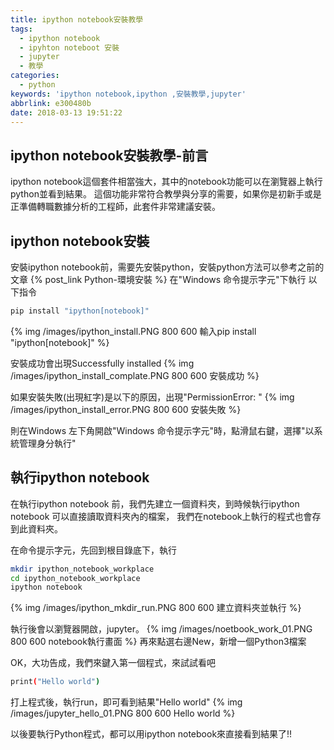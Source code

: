 ```yaml
---
title: ipython notebook安裝教學
tags:
  - ipython notebook
  - ipyhton noteboot 安裝
  - jupyter
  - 教學
categories:
  - python
keywords: 'ipython notebook,ipython ,安裝教學,jupyter'
abbrlink: e300480b
date: 2018-03-13 19:51:22
---
```



## ipython notebook安裝教學-前言
ipython notebook這個套件相當強大，其中的notebook功能可以在瀏覽器上執行python並看到結果。
這個功能非常符合教學與分享的需要，如果你是初新手或是正準備轉職數據分析的工程師，此套件非常建議安裝。 

## ipython notebook安裝
安裝ipython notebook前，需要先安裝python，安裝python方法可以參考之前的文章
{% post_link Python-環境安裝 %}
在"Windows 命令提示字元"下執行 以下指令
``` bash
pip install "ipython[notebook]"
```
{% img /images/ipython_install.PNG 800 600 輸入pip install "ipython[notebook]"  %}

安裝成功會出現Successfully installed
{% img /images/ipython_install_complate.PNG 800 600 安裝成功 %}

如果安裝失敗(出現紅字)是以下的原因，出現"PermissionError: "
{% img /images/ipython_install_error.PNG 800 600 安裝失敗 %}

則在Windows 左下角開啟"Windows 命令提示字元"時，點滑鼠右鍵，選擇"以系統管理身分執行"

## 執行ipython notebook

在執行ipython notebook 前，我們先建立一個資料夾，到時候執行ipython notebook 可以直接讀取資料夾內的檔案，
我們在notebook上執行的程式也會存到此資料夾。

在命令提示字元，先回到根目錄底下，執行
``` bash
mkdir ipython_notebook_workplace
cd ipython_notebook_workplace
ipython notebook
```
{% img /images/ipython_mkdir_run.PNG 800 600 建立資料夾並執行 %}

執行後會以瀏覽器開啟，jupyter。
{% img /images/noetbook_work_01.PNG 800 600 notebook執行畫面 %}
再來點選右邊New，新增一個Python3檔案

OK，大功告成，我們來鍵入第一個程式，來試試看吧
``` bash
print("Hello world")
```
打上程式後，執行run，即可看到結果"Hello world"
{% img /images/jupyter_hello_01.PNG 800 600 Hello world %}

以後要執行Python程式，都可以用ipython notebook來直接看到結果了!!
